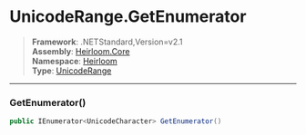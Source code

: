 # UnicodeRange.GetEnumerator

> **Framework**: .NETStandard,Version=v2.1  
> **Assembly**: [Heirloom.Core][0]  
> **Namespace**: [Heirloom][0]  
> **Type**: [UnicodeRange][1]  

--------------------------------------------------------------------------------

### GetEnumerator()

```cs
public IEnumerator<UnicodeCharacter> GetEnumerator()
```

[0]: ..\Heirloom.Core.md
[1]: Heirloom.UnicodeRange.md
